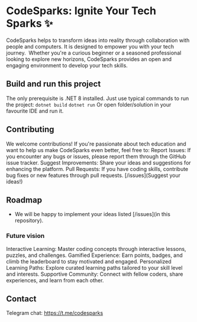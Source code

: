 # CodeSparks: Ignite Your Tech Sparks ✨
CodeSparks helps to transform ideas into reality through collaboration with people and computers.
It is designed to empower you with your tech journey. ‍ Whether you're a curious beginner or a seasoned professional looking to explore new horizons, CodeSparks provides an open and engaging environment to develop your tech skills.

## Build and run this project
The only prerequisite is .NET 8 installed. Just use typical commands to run the project:
`dotnet build`
`dotnet run`
Or open folder/solution in your favourite IDE and run it.

## Contributing
We welcome contributions! If you're passionate about tech education and want to help us make CodeSparks even better, feel free to:
Report Issues: If you encounter any bugs or issues, please report them through the GitHub issue tracker.
Suggest Improvements: Share your ideas and suggestions for enhancing the platform.
Pull Requests: If you have coding skills, contribute bug fixes or new features through pull requests.
[/issues](Suggest your ideas!)

## Roadmap
* We will be happy to implement your ideas listed [/issues](in this repository).
### Future vision
Interactive Learning: Master coding concepts through interactive lessons, puzzles, and challenges.
Gamified Experience: Earn points, badges, and climb the leaderboard to stay motivated and engaged.
Personalized Learning Paths: Explore curated learning paths tailored to your skill level and interests.
Supportive Community: Connect with fellow coders, share experiences, and learn from each other.

## Contact
Telegram chat: https://t.me/codesparks
